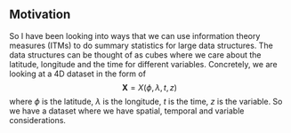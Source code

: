 ## Motivation

So I have been looking into ways that we can use information theory measures (ITMs) to do summary statistics for large data structures. The data structures can be thought of as cubes where we care about the latitude, longitude and the time for different variables. Concretely, we are looking at a 4D dataset in the form of
$$
\mathbf{X} = X(\phi,\lambda, t, z)
$$
where $\phi$ is the latitude, $\lambda$ is the longitude, $t$ is the time, $z$ is the variable. So we have a dataset where we have spatial, temporal and variable considerations. 